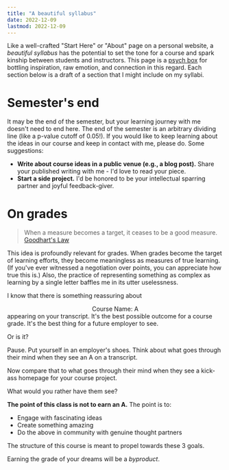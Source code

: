 ```yaml
---
title: "A beautiful syllabus"
date: 2022-12-09
lastmod: 2022-12-09
---
```


Like a well-crafted "Start Here" or "About" page on a personal website, a *beautiful syllabus* has the potential to set the tone for a course and spark kinship between students and instructors. This page is a [psych box](https://www.pinterest.com/alyssa2365/psych-box-ideas/) for bottling inspiration, raw emotion, and connection in this regard. Each section below is a draft of a section that I might include on my syllabi.

# Semester's end

It may be the end of the semester, but your learning journey with me doesn't need to end here. The end of the semester is an arbitrary dividing line (like a p-value cutoff of 0.05!). If you would like to keep learning about the ideas in our course and keep in contact with me, please do. Some suggestions:

- **Write about course ideas in a public venue (e.g., a blog post).** Share your published writing with me - I'd love to read your piece.
- **Start a side project.** I'd be honored to be your intellectual sparring partner and joyful feedback-giver.

# On grades

> When a measure becomes a target, it ceases to be a good measure.
> [Goodhart's Law](https://en.wikipedia.org/wiki/Goodhart%27s_law)

This idea is profoundly relevant for grades. When grades become the target of learning efforts, they become meaningless as measures of true learning. (If you've ever witnessed a negotiation over points, you can appreciate how true this is.) Also, the practice of representing something as complex as learning by a single letter baffles me in its utter uselessness.

I know that there is something reassuring about
<center>Course Name: A</center>
appearing on your transcript. It's the best possible outcome for a course grade. It's the best thing for a future employer to see.

Or is it?

Pause. Put yourself in an employer's shoes. Think about what goes through their mind when they see an A on a transcript.

Now compare that to what goes through their mind when they see a kick-ass homepage for your course project.

What would you rather have them see?

**The point of this class is not to earn an A.** The point is to:
- Engage with fascinating ideas
- Create something amazing
- Do the above in community with genuine thought partners

The structure of this course is meant to propel towards these 3 goals.

Earning the grade of your dreams will be a *byproduct*.
